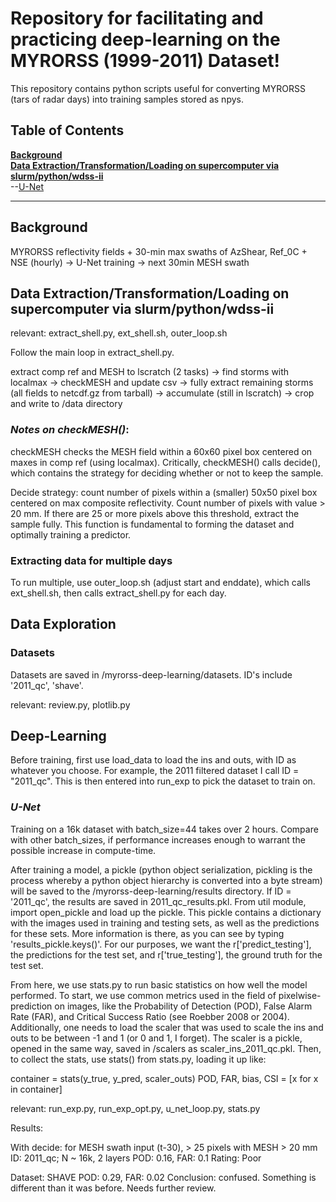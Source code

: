 # Repository for facilitating and practicing deep-learning on the MYRORSS (1999-2011) Dataset!

This repository contains python scripts useful for converting MYRORSS (tars of radar days) into training samples stored as npys. 
## Table of Contents

**[Background](#background)**<br>
**[Data Extraction/Transformation/Loading on supercomputer via slurm/python/wdss-ii](#placeholder)**<br>
--[U-Net](#vmrms-processing-details)<br>

---

## Background

MYRORSS reflectivity fields + 30-min max swaths of AzShear, Ref_0C + NSE (hourly) -> U-Net training -> next 30min MESH swath 

## Data Extraction/Transformation/Loading on supercomputer via slurm/python/wdss-ii

relevant: extract_shell.py, ext_shell.sh, outer_loop.sh

Follow the main loop in extract_shell.py. 

extract comp ref and MESH to lscratch (2 tasks) -> find storms with localmax -> checkMESH and update csv -> fully extract remaining storms (all fields to netcdf.gz from tarball) -> accumulate (still in lscratch) -> crop and write to /data directory 

### *Notes on checkMESH()*: 

checkMESH checks the MESH field within a 60x60 pixel box centered on maxes in comp ref (using localmax). Critically, checkMESH() calls decide(), which contains the strategy for deciding whether or not to keep the sample. 

Decide strategy: count number of pixels within a (smaller) 50x50 pixel box centered on max composite reflectivity. Count number of pixels with value > 20 mm. If there are 25 or more pixels above this threshold, extract the sample fully. This function is fundamental to forming the dataset and optimally training a predictor.

### Extracting data for multiple days

To run multiple, use outer_loop.sh (adjust start and enddate), which calls ext_shell.sh, then calls extract_shell.py for each day. 

## Data Exploration

### Datasets

Datasets are saved in /myrorss-deep-learning/datasets. ID's include '2011_qc', 'shave'. 


relevant: review.py, plotlib.py

## Deep-Learning

Before training, first use load_data to load the ins and outs, with ID as whatever you choose. For example, the 2011 filtered dataset I call ID = "2011_qc". This is then entered into run_exp to pick the dataset to train on. 

### *U-Net*

Training on a 16k dataset with batch_size=44 takes over 2 hours. Compare with other batch_sizes, if performance increases enough to warrant the possible increase in compute-time.

After training a model, a pickle (python object serialization, pickling is the process whereby a python object hierarchy is converted into a byte stream) will be saved to the /myrorss-deep-learning/results directory. If ID = '2011_qc', the results are saved in 2011_qc_results.pkl. From util module, import open_pickle and load up the pickle. This pickle contains a dictionary with the images used in training and testing sets, as well as the predictions for these sets. More information is there, as you can see by typing 'results_pickle.keys()'. For our purposes, we want the r['predict_testing'], the predictions for the test set, and r['true_testing'], the ground truth for the test set.

From here, we use stats.py to run basic statistics on how well the model performed. To start, we use common metrics used in the field of pixelwise-prediction on images, like the Probability of Detection (POD), False Alarm Rate (FAR), and Critical Success Ratio (see Roebber 2008 or 2004). Additionally, one needs to load the scaler that was used to scale the ins and outs to be between -1 and 1 (or 0 and 1, I forget). The scaler is a pickle, opened in the same way, saved in /scalers as scaler_ins_2011_qc.pkl. Then, to collect the stats, use stats() from stats.py, loading it up like: 

container = stats(y_true, y_pred, scaler_outs)
POD, FAR, bias, CSI = [x for x in container]

relevant: run_exp.py, run_exp_opt.py, u_net_loop.py, stats.py

Results:

With decide: for MESH swath input (t-30), > 25 pixels with MESH > 20 mm
ID: 2011_qc; N ~ 16k, 2 layers
POD: 0.16, FAR: 0.1 
Rating: Poor

Dataset: SHAVE
POD: 0.29, FAR: 0.02
Conclusion: confused. Something is different than it was before. Needs further review.
